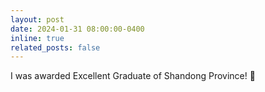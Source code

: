 ```yaml
---
layout: post
date: 2024-01-31 08:00:00-0400
inline: true
related_posts: false
---
```


I was awarded Excellent Graduate of Shandong Province! 🎉
